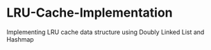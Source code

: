 # LRU-Cache-Implementation
Implementing LRU cache data structure using Doubly Linked List and Hashmap
